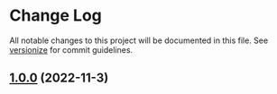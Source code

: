 # Change Log

All notable changes to this project will be documented in this file. See [versionize](https://github.com/versionize/versionize) for commit guidelines.

<a name="1.0.0"></a>
## [1.0.0](https://www.github.com/francis04j/SampleDotNetVersioning/releases/tag/v1.0.0) (2022-11-3)

